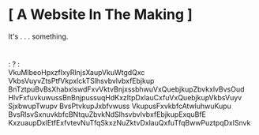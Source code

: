 # [ A Website In The Making ]
It's . . . something.
#
#
#
#
#
#
#
#
#
#
#
#
#
#
#
#
#
#
#
#
#
#
#
#
#
#
#
#
#
#
#
#
#
#
#
#
#
#
#
#
#
#
#
#
#
#
#
#
#
#
#
#
#
#
#
#
#
#
#
#
#
#
#
#
#
#
#
#
#
#
#
#
#
#
#
#
#
: ? :  
VkuMlbeoHpxzfIxyRlnjsXaupVkuWtgdQxc VkbsVuyvZtsPtfVkpxlckTSlhsvbvlvbxfEbjkup BnTztpuBvBsXhabxlswdFxvVktvBnjxssbhwuVxQuebjkupZbvkxlvBvsOud HlvFxfuvkuwussBnBnjpussuqHdKxzItpDxlauCxfuVxQuebjkupVkbsVuyv SjxbwupTwupv BvsPtvkupJxbfvwuss VkupusFxvkbfcAtwluhwuKupu BvsRlsvSxnuvkbfcBNtquZbvkNdSlhsvbvlvbxfEbjkupExquBfE KxzuaupDxlEtfExfvtevNuTfqSkxzNuZktvDxlauQxfuTfqBwwPuztpqDxlSnvk